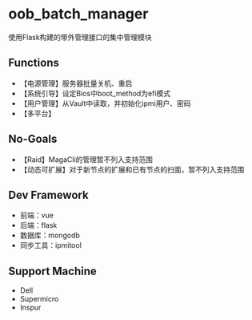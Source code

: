 # oob_batch_manager

使用Flask构建的带外管理接口的集中管理模块

## Functions

- 【电源管理】服务器批量关机、重启
- 【系统引导】设定Bios中boot_method为efi模式
- 【用户管理】从Vault中读取，并初始化ipmi用户、密码
- 【多平台】

## No-Goals

- 【Raid】MagaCli的管理暂不列入支持范围
- 【动态可扩展】对于新节点的扩展和已有节点的扫面，暂不列入支持范围

## Dev Framework

- 前端：vue
- 后端：flask
- 数据库：mongodb
- 同步工具：ipmitool

## Support Machine

- Dell
- Supermicro
- Inspur
